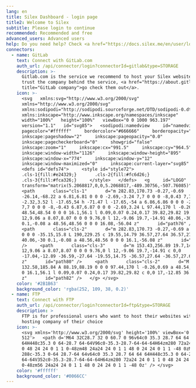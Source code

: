 ```yaml
---
lang: en
title: Silex Dashboard - login page
title2: Welcome to Silex
subtitle: Please login to continue
recommended: Recommended and free
advanced_users: Advanced users
help: Do you need help? Check <a href="https://docs.silex.me/en/user/login" target="_blank">the documentation</a>.
connectors:
  - name: GitLab
    text: Connect with GitLab.com
    auth_url: /api/connector/login?connectorId=gitlab&type=STORAGE
    description: >-
      Gitlab.com is the service we recommend to host your Silex website. We
      trust the company behind the service, <a href="https://about.gitlab.com/"
      title="GitLab company">go check them out</a>.
    icon: >-
      <svg   xmlns:svg="http://www.w3.org/2000/svg"  
      xmlns="http://www.w3.org/2000/svg"  
      xmlns:sodipodi="http://sodipodi.sourceforge.net/DTD/sodipodi-0.dtd"  
      xmlns:inkscape="http://www.inkscape.org/namespaces/inkscape"  
      width="100%"   height="100%"   viewBox="0 0 1000 963.197"  
      version="1.1"   id="svg85">   <sodipodi:namedview     id="namedview87"    
      pagecolor="#ffffff"     bordercolor="#666666"     borderopacity="1.0"    
      inkscape:pageshadow="2"     inkscape:pageopacity="0.0"    
      inkscape:pagecheckerboard="0"     showgrid="false"    
      inkscape:zoom="1"     inkscape:cx="991.5"     inkscape:cy="964.5"    
      inkscape:window-width="1126"     inkscape:window-height="895"    
      inkscape:window-x="774"     inkscape:window-y="12"    
      inkscape:window-maximized="0"     inkscape:current-layer="svg85" />  
      <defs id="defs74">     <style id="style72">      
      .cls-1{fill:#e24329;}       .cls-2{fill:#fc6d26;}      
      .cls-3{fill:#fca326;}     </style>   </defs>   <g     id="LOGO"    
      transform="matrix(5.2068817,0,0,5.2068817,-489.30756,-507.76085)">    
      <path       class="cls-1"       d="m 282.83,170.73 -0.27,-0.69
      -26.14,-68.22 a 6.81,6.81 0 0 0 -2.69,-3.24 7,7 0 0 0 -8,0.43 7,7 0 0 0
      -2.32,3.52 l -17.65,54 h -71.47 l -17.65,-54 a 6.86,6.86 0 0 0 -2.32,-3.53
      7,7 0 0 0 -8,-0.43 6.87,6.87 0 0 0 -2.69,3.24 L 97.44,170 l -0.26,0.69 a
      48.54,48.54 0 0 0 16.1,56.1 l 0.09,0.07 0.24,0.17 39.82,29.82 19.7,14.91
      12,9.06 a 8.07,8.07 0 0 0 9.76,0 l 12,-9.06 19.7,-14.91 40.06,-30
      0.1,-0.08 a 48.56,48.56 0 0 0 16.08,-56.04 z"       id="path76" />    
      <path       class="cls-2"       d="m 282.83,170.73 -0.27,-0.69 a 88.3,88.3
      0 0 0 -35.15,15.8 L 190,229.25 c 19.55,14.79 36.57,27.64 36.57,27.64 l
      40.06,-30 0.1,-0.08 a 48.56,48.56 0 0 0 16.1,-56.08 z"       id="path78"
      />     <path       class="cls-3"       d="m 153.43,256.89 19.7,14.91
      12,9.06 a 8.07,8.07 0 0 0 9.76,0 l 12,-9.06 19.7,-14.91 c 0,0
      -17.04,-12.89 -36.59,-27.64 -19.55,14.75 -36.57,27.64 -36.57,27.64
      z"       id="path80" />     <path       class="cls-2"       d="M
      132.58,185.84 A 88.19,88.19 0 0 0 97.44,170 l -0.26,0.69 a 48.54,48.54 0 0
      0 16.1,56.1 l 0.09,0.07 0.24,0.17 39.82,29.82 c 0,0 17,-12.85 36.57,-27.64
      z"       id="path82" />   </g> </svg>
    color: '#2B1B63'
    background_color: 'rgba(252, 109, 38, 0.2)'
  - name: FTP
    text: Connect with FTP
    auth_url: /api/connector/login?connectorId=ftp&type=STORAGE
    description: >
      FTP is for professional users who want to host their websites with a
      hosting company of their choice
    icon: >-
      <svg xmlns='http://www.w3.org/2000/svg' height='100%' viewBox='0 0 512
      512'>   <path d='M64 32C28.7 32 0 60.7 0 96v64c0 35.3 28.7 64 64
      64H448c35.3 0 64-28.7 64-64V96c0-35.3-28.7-64-64-64H64zm280 72a24 24 0 1 1
      0 48 24 24 0 1 1 0-48zm48 24a24 24 0 1 1 48 0 24 24 0 1 1 -48 0zM64
      288c-35.3 0-64 28.7-64 64v64c0 35.3 28.7 64 64 64H448c35.3 0 64-28.7
      64-64V352c0-35.3-28.7-64-64-64H64zm280 72a24 24 0 1 1 0 48 24 24 0 1 1
      0-48zm56 24a24 24 0 1 1 48 0 24 24 0 1 1 -48 0z' /> </svg>
    color: '#ffffff'
    background_color: '#0066CC'
---
```

